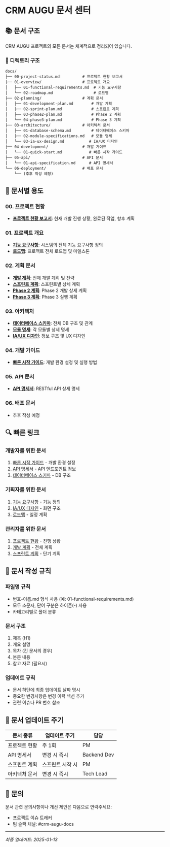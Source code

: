 # CRM AUGU 문서 센터

## 📚 문서 구조

CRM AUGU 프로젝트의 모든 문서는 체계적으로 정리되어 있습니다.

### 📁 디렉토리 구조

```
docs/
├── 00-project-status.md          # 프로젝트 현황 보고서
├── 01-overview/                  # 프로젝트 개요
│   ├── 01-functional-requirements.md  # 기능 요구사항
│   └── 02-roadmap.md                  # 로드맵
├── 02-planning/                  # 계획 문서
│   ├── 01-development-plan.md        # 개발 계획
│   ├── 02-sprint-plan.md             # 스프린트 계획
│   ├── 03-phase2-plan.md             # Phase 2 계획
│   └── 04-phase3-plan.md             # Phase 3 계획
├── 03-architecture/              # 아키텍처 문서
│   ├── 01-database-schema.md         # 데이터베이스 스키마
│   ├── 02-module-specifications.md   # 모듈 명세
│   └── 03-ia-ux-design.md           # IA/UX 디자인
├── 04-development/               # 개발 가이드
│   └── 01-quick-start.md            # 빠른 시작 가이드
├── 05-api/                       # API 문서
│   └── 01-api-specification.md      # API 명세서
└── 06-deployment/                # 배포 문서
    └── (추후 작성 예정)
```

## 🎯 문서별 용도

### 00. 프로젝트 현황
- **[프로젝트 현황 보고서](./00-project-status.md)**: 현재 개발 진행 상황, 완료된 작업, 향후 계획

### 01. 프로젝트 개요
- **[기능 요구사항](./01-overview/01-functional-requirements.md)**: 시스템의 전체 기능 요구사항 정의
- **[로드맵](./01-overview/02-roadmap.md)**: 프로젝트 전체 로드맵 및 마일스톤

### 02. 계획 문서
- **[개발 계획](./02-planning/01-development-plan.md)**: 전체 개발 계획 및 전략
- **[스프린트 계획](./02-planning/02-sprint-plan.md)**: 스프린트별 상세 계획
- **[Phase 2 계획](./02-planning/03-phase2-plan.md)**: Phase 2 개발 상세 계획
- **[Phase 3 계획](./02-planning/04-phase3-plan.md)**: Phase 3 실행 계획

### 03. 아키텍처
- **[데이터베이스 스키마](./03-architecture/01-database-schema.md)**: 전체 DB 구조 및 관계
- **[모듈 명세](./03-architecture/02-module-specifications.md)**: 각 모듈별 상세 명세
- **[IA/UX 디자인](./03-architecture/03-ia-ux-design.md)**: 정보 구조 및 UX 디자인

### 04. 개발 가이드
- **[빠른 시작 가이드](./04-development/01-quick-start.md)**: 개발 환경 설정 및 실행 방법

### 05. API 문서
- **[API 명세서](./05-api/01-api-specification.md)**: RESTful API 상세 명세

### 06. 배포 문서
- 추후 작성 예정

## 🔍 빠른 링크

### 개발자를 위한 문서
1. [빠른 시작 가이드](./04-development/01-quick-start.md) - 개발 환경 설정
2. [API 명세서](./05-api/01-api-specification.md) - API 엔드포인트 정보
3. [데이터베이스 스키마](./03-architecture/01-database-schema.md) - DB 구조

### 기획자를 위한 문서
1. [기능 요구사항](./01-overview/01-functional-requirements.md) - 기능 정의
2. [IA/UX 디자인](./03-architecture/03-ia-ux-design.md) - 화면 구조
3. [로드맵](./01-overview/02-roadmap.md) - 일정 계획

### 관리자를 위한 문서
1. [프로젝트 현황](./00-project-status.md) - 진행 상황
2. [개발 계획](./02-planning/01-development-plan.md) - 전체 계획
3. [스프린트 계획](./02-planning/02-sprint-plan.md) - 단기 계획

## 📝 문서 작성 규칙

### 파일명 규칙
- 번호-이름.md 형식 사용 (예: 01-functional-requirements.md)
- 모두 소문자, 단어 구분은 하이픈(-) 사용
- 카테고리별로 폴더 분류

### 문서 구조
1. 제목 (H1)
2. 개요 설명
3. 목차 (긴 문서의 경우)
4. 본문 내용
5. 참고 자료 (필요시)

### 업데이트 규칙
- 문서 하단에 최종 업데이트 날짜 명시
- 중요한 변경사항은 변경 이력 섹션 추가
- 관련 이슈나 PR 번호 참조

## 🔄 문서 업데이트 주기

| 문서 종류 | 업데이트 주기 | 담당 |
|----------|--------------|------|
| 프로젝트 현황 | 주 1회 | PM |
| API 명세서 | 변경 시 즉시 | Backend Dev |
| 스프린트 계획 | 스프린트 시작 시 | PM |
| 아키텍처 문서 | 변경 시 즉시 | Tech Lead |

## 📮 문의

문서 관련 문의사항이나 개선 제안은 다음으로 연락주세요:
- 프로젝트 이슈 트래커
- 팀 슬랙 채널: #crm-augu-docs

---

*최종 업데이트: 2025-01-13*